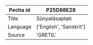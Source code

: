 |Pecha id | P25D88E28
| --- | --- 
|Title | Śūnyatāsaptati 
|Language | ['English', 'Sanskrit']
|Source | 'GRETIL'